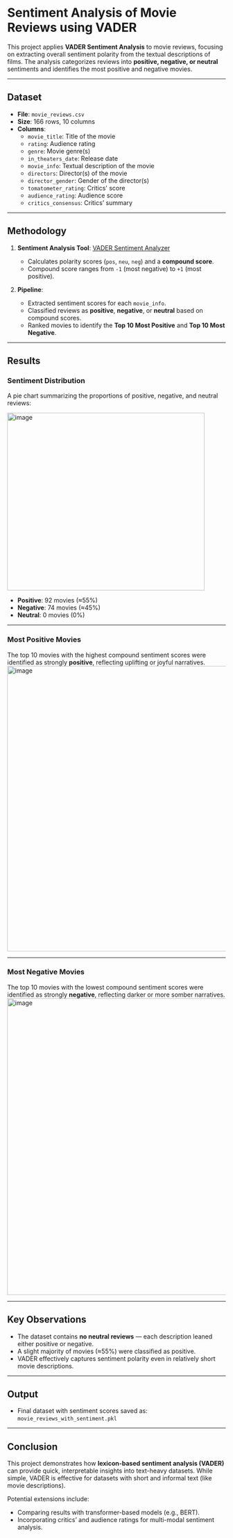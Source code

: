 # Sentiment Analysis of Movie Reviews using VADER

This project applies **VADER Sentiment Analysis** to movie reviews, focusing on extracting overall sentiment polarity from the textual descriptions of films. The analysis categorizes reviews into **positive, negative, or neutral** sentiments and identifies the most positive and negative movies.

---

## Dataset

- **File**: `movie_reviews.csv`  
- **Size**: 166 rows, 10 columns  
- **Columns**:  
  - `movie_title`: Title of the movie  
  - `rating`: Audience rating  
  - `genre`: Movie genre(s)  
  - `in_theaters_date`: Release date  
  - `movie_info`: Textual description of the movie  
  - `directors`: Director(s) of the movie  
  - `director_gender`: Gender of the director(s)  
  - `tomatometer_rating`: Critics' score  
  - `audience_rating`: Audience score  
  - `critics_consensus`: Critics’ summary  

---

## Methodology

1. **Sentiment Analysis Tool**: [VADER Sentiment Analyzer](https://github.com/cjhutto/vaderSentiment)  
   - Calculates polarity scores (`pos`, `neu`, `neg`) and a **compound score**.  
   - Compound score ranges from `-1` (most negative) to `+1` (most positive).  

2. **Pipeline**:
   - Extracted sentiment scores for each `movie_info`.  
   - Classified reviews as **positive**, **negative**, or **neutral** based on compound scores.  
   - Ranked movies to identify the **Top 10 Most Positive** and **Top 10 Most Negative**.  

---

## Results

### Sentiment Distribution
A pie chart summarizing the proportions of positive, negative, and neutral reviews:  

<img width="455" height="409" alt="image" src="https://github.com/user-attachments/assets/b6626a9f-6e29-42ca-a5bc-38eaf4091b7d" />


- **Positive**: 92 movies (≈55%)  
- **Negative**: 74 movies (≈45%)  
- **Neutral**: 0 movies (0%)  

---

### Most Positive Movies
The top 10 movies with the highest compound sentiment scores were identified as strongly **positive**, reflecting uplifting or joyful narratives.  
<img width="978" height="657" alt="image" src="https://github.com/user-attachments/assets/bcd7d085-a50d-4dd1-a553-352d0e792c14" />


---

### Most Negative Movies
The top 10 movies with the lowest compound sentiment scores were identified as strongly **negative**, reflecting darker or more somber narratives.  
<img width="975" height="683" alt="image" src="https://github.com/user-attachments/assets/59a361b7-5acb-41de-9601-32abf18015c9" />


---

## Key Observations

- The dataset contains **no neutral reviews** — each description leaned either positive or negative.  
- A slight majority of movies (≈55%) were classified as positive.  
- VADER effectively captures sentiment polarity even in relatively short movie descriptions.  

---

## Output

- Final dataset with sentiment scores saved as:  
  `movie_reviews_with_sentiment.pkl`  

---

## Conclusion

This project demonstrates how **lexicon-based sentiment analysis (VADER)** can provide quick, interpretable insights into text-heavy datasets. While simple, VADER is effective for datasets with short and informal text (like movie descriptions).  

Potential extensions include:  
- Comparing results with transformer-based models (e.g., BERT).  
- Incorporating critics’ and audience ratings for multi-modal sentiment analysis.  
